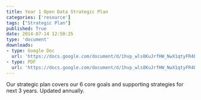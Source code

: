 ```yaml
---
title: Year 1 Open Data Strategic Plan
categories: ['resource']
tags: ["Strategic Plan"]
published: True
date: 2014-07-14 12:50:25
type: 'document'
downloads:
- type: Google Doc
  url: 'https://docs.google.com/document/d/1hvp_wls8KuJrfHW_NwX1qtyFR4EFdWCkxcULnNlhKNw/edit?usp=sharing'
- type: PDF
  url: 'https://docs.google.com/document/d/1hvp_wls8KuJrfHW_NwX1qtyFR4EFdWCkxcULnNlhKNw/export?format=pdf'
---
```


Our strategic plan covers our 6 core goals and supporting strategies for next 3 years. Updated annually.
